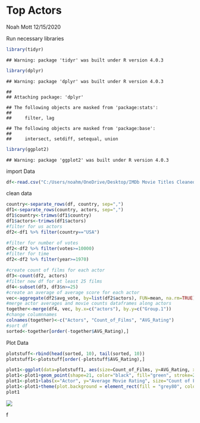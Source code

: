Top Actors
================
Noah Mott
12/15/2020

Run necessary libraries

``` r
library(tidyr)
```

    ## Warning: package 'tidyr' was built under R version 4.0.3

``` r
library(dplyr)
```

    ## Warning: package 'dplyr' was built under R version 4.0.3

    ## 
    ## Attaching package: 'dplyr'

    ## The following objects are masked from 'package:stats':
    ## 
    ##     filter, lag

    ## The following objects are masked from 'package:base':
    ## 
    ##     intersect, setdiff, setequal, union

``` r
library(ggplot2)
```

    ## Warning: package 'ggplot2' was built under R version 4.0.3

import Data

``` r
df<-read.csv("C:/Users/noahm/OneDrive/Desktop/IMDb Movie Titles Cleaned.csv")
```

clean data

``` r
country<-separate_rows(df, country, sep=",")
df1<-separate_rows(country, actors, sep=",")
df1$country<-trimws(df1$country)
df1$actors<-trimws(df1$actors)
#filter for us actors
df2<-df1 %>% filter(country=="USA")
```

``` r
#filter for number of votes
df2<-df2 %>% filter(votes>=10000)
#filter for time
df2<-df2 %>% filter(year>=1970)
```

``` r
#create count of films for each actor
df3<-count(df2, actors)
#filter new df for at least 25 films
df4<-subset(df3, df3$n>=25)
#create an average of average score for each actor
vec<-aggregate(df2$avg_vote, by=list(df2$actors), FUN=mean, na.rm=TRUE)
#merge actor averages and movie counts dataframes along actors
together<-merge(df4, vec, by.x=c("actors"), by.y=c("Group.1"))
#change columnnames
colnames(together)<-c("Actors", "Count_of_Films", "AVG_Rating")
#sort df
sorted<-together[order(-together$AVG_Rating),]
```

Plot Data

``` r
plotstuff<-rbind(head(sorted, 10), tail(sorted, 10))
plotstuff1<-plotstuff[order(-plotstuff$AVG_Rating),]
```

``` r
plot1<-ggplot(data=plotstuff1, aes(size=Count_of_Films, y=AVG_Rating, x=reorder(Actors,AVG_Rating)))+geom_hline(yintercept = mean(together$AVG_Rating), linetype="dashed", color="red", size=1)
plot1<-plot1+geom_point(shape=21, color="black", fill="green", stroke=2)+coord_flip()+annotate("text", x="Jean-Claude Van Damme", y=mean(together$AVG_Rating), label="Mean Actor Rating", size=4, angle=90, vjust=-0.6, hjust=-.1)
plot1<-plot1+labs(x="Actor", y="Average Movie Rating", size="Count of Films", title="Top & Bottom 10 US Actors by IMDb Average Film Rating Since 1970")
plot1<-plot1+theme(plot.background = element_rect(fill = "grey80", colour = "black"), panel.background=element_rect(fill="grey60"), legend.backgroun=element_rect(fill="grey80"), legend.key = element_rect(fill="grey80"))+theme(plot.title=element_text(hjust=.5))
plot1
```

![](harryplotter_files/figure-gfm/unnamed-chunk-7-1.png)<!-- -->

f
